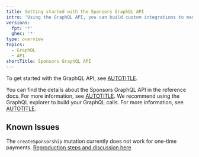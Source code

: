 ```yaml
---
title: Getting started with the Sponsors GraphQL API
intro: 'Using the GraphQL API, you can build custom integrations to manage or review your sponsorships.'
versions:
  fpt: '*'
  ghec: '*'
type: overview
topics:
  - GraphQL
  - API
shortTitle: Sponsors GraphQL API
---
```


To get started with the GraphQL API, see [AUTOTITLE](/graphql/guides/introduction-to-graphql).

You can find the details about the Sponsors GraphQL API in the reference docs. For more information, see [AUTOTITLE](/graphql/reference). We recommend using the GraphQL explorer to build your GraphQL calls. For more information, see [AUTOTITLE](/graphql/guides/using-the-explorer).

## Known Issues

The `createSponsorship` mutation currently does not work for one-time payments. [Reproduction steps and discussion here](https://github.com/orgs/community/discussions/138161)
